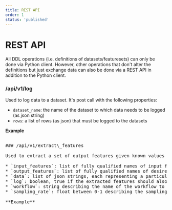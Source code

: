 ```yaml
---
title: REST API
order: 1
status: 'published'
---
```


# REST API

All DDL operations (i.e. definitions of datasets/featuresets) can only be done via Python client. However, other operations that don't alter the definitions but just exchange data can also be done via a REST API in addition to the Python client.

### /api/v1/log

Used to log data to a dataset. It's post call with the following properties:

* `dataset_name`: the name of the dataset to which data needs to be logged (as json string)
* `rows`: a list of rows (as json) that must be logged to the datasets

**Example**

<pre snippet="api-reference/rest-api#rest_log_api" />

### /api/v1/extract\_features

Used to extract a set of output features given known values of some input features. It's a POST call with the following parameters:

* `input_features`: list of fully qualified names of input features
* `output_features`: list of fully qualified names of desired output features
* `data`: list of json strings, each representing a particular row of the dataframe of input feature values
* `log`: boolean, true if the extracted features should also be logged to serve as future training data
* `workflow`: string describing the name of the workflow to which extract features should be logged (only relevant when `log` is set to true)
* `sampling_rate`: float between 0-1 describing the sampling to be done while logging the extracted features (only relevant when `log` is true)

**Example**

<pre snippet="api-reference/rest-api#rest_extract_features_api" />

